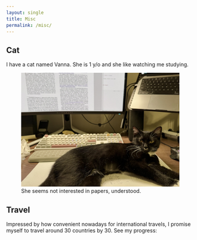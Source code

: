 ```yaml
---
layout: single
title: Misc
permalink: /misc/
---
```


## Cat
I have a cat named Vanna. She is 1 y/o and she like watching me studying.
<figure>
  <img src="/assets/images/vanna.jpg" alt="My cat">
  <figcaption>She seems not interested in papers, understood.</figcaption>
</figure>

## Travel
Impressed by how convenient nowadays for international travels, I promise myself to travel around 30 countries by 30. See my progress:

<!-- VisitedPlaces.com code -->
<script>
// VisitedPlaces.com code
var visitedplaces_config = {
  "map": "world",
  "projection": "geoEquirectangular",
  "theme": "dark-yellow",
  "water": 1,
  "graticule": 0,
  "names": 0,
  "duration": 2000,
  "slider": 0,
  "autoplay": 0,
  "autozoom": "none",
  "data": [
    {
      "places": [
        "US",
        "CA",
        "MX",
        "PE",
        "CL",
        "ES",
        "PT",
        "CN",
        "TW",
        "JP",
        "TH",
        "MY"
      ],
      "colors": {
        "US": "daaa44"
      }
    }
  ],
  "home": "US"
};
</script>
<div id="chartdiv" style="width: 1200px; height: 630px;">
<script src="https://www.visitedplaces.com/js/common.js"></script>
<script src="https://www.visitedplaces.com/js/viewer.js"></script>
<!-- end: VisitedPlaces.com code -->
